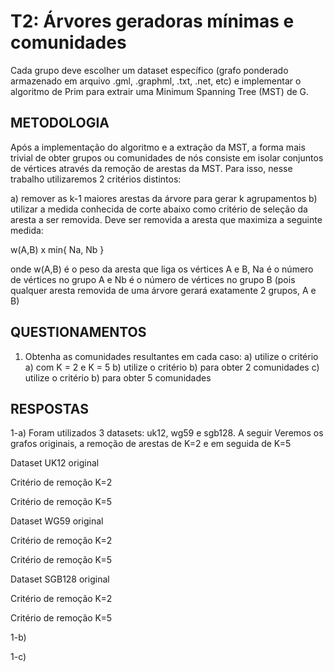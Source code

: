 # T2: Árvores geradoras mínimas e comunidades
Cada grupo deve escolher um dataset específico (grafo ponderado armazenado em arquivo .gml, .graphml, .txt, .net, etc) e implementar o algoritmo de Prim para extrair uma Minimum Spanning Tree (MST) de G.

## METODOLOGIA

Após a implementação do algoritmo e a extração da MST, a forma mais trivial de obter grupos ou comunidades de nós consiste em isolar conjuntos de vértices através da remoção de arestas da MST. Para isso, nesse trabalho utilizaremos 2 critérios distintos:

a) remover as k-1 maiores arestas da árvore para gerar k agrupamentos
b) utilizar a medida conhecida de corte abaixo como critério de seleção da aresta a ser removida. Deve ser removida a aresta que maximiza a seguinte medida:

w(A,B) x min{ Na, Nb }

onde w(A,B) é o peso da aresta que liga os vértices A e B, Na é o número de vértices no grupo A e Nb é o número de vértices no grupo B (pois qualquer aresta removida de uma árvore gerará exatamente 2 grupos, A e B)


## QUESTIONAMENTOS

1) Obtenha as comunidades resultantes em cada caso:
a) utilize o critério a) com K = 2 e K = 5
b) utilize o critério b) para obter 2 comunidades
c) utilize o critério b) para obter 5 comunidades

## RESPOSTAS

1-a)
Foram utilizados 3 datasets: uk12, wg59 e sgb128. A seguir Veremos os grafos originais, a remoção de arestas de K=2 e em seguida de K=5

Dataset UK12 original
<img src="src/uk12.png" alt=""/>

Critério de remoção K=2
<img src="src/uk12_img0.png" alt=""/>

Critério de remoção K=5
<img src="img/uk12_img3.png" alt=""/>

Dataset WG59 original
<img src="src/wg59.png" alt=""/>

Critério de remoção K=2
<img src="src/wg59_img0.png" alt=""/>

Critério de remoção K=5
<img src="img/wg59_img3.png" alt=""/>

Dataset SGB128 original
<img src="src/sgb128.png" alt=""/>

Critério de remoção K=2
<img src="src/sgb128_img0.png" alt=""/>

Critério de remoção K=5
<img src="img/sgb128_img3.png" alt=""/>

1-b)

1-c)